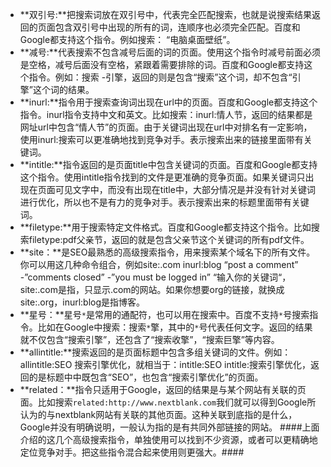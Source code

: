 - **双引号:**把搜索词放在双引号中，代表完全匹配搜索，也就是说搜索结果返回的页面包含双引号中出现的所有的词，连顺序也必须完全匹配。百度和Google都支持这个指令。例如搜索： “电脑桌面壁纸”。
- **减号:**代表搜索不包含减号后面的词的页面。使用这个指令时减号前面必须是空格，减号后面没有空格，紧跟着需要排除的词。百度和Google都支持这个指令。例如：搜索 -引擎，返回的则是包含“搜索”这个词，却不包含“引擎”这个词的结果。
- **inurl:**指令用于搜索查询词出现在url中的页面。百度和Google都支持这个指令。inurl指令支持中文和英文。比如搜索：inurl:情人节，返回的结果都是网址url中包含“情人节”的页面。由于关键词出现在url中对排名有一定影响，使用inurl:搜索可以更准确地找到竞争对手。表示搜索出来的链接里面带有关键词。
- **intitle:**指令返回的是页面title中包含关键词的页面。百度和Google都支持这个指令。使用intitle指令找到的文件是更准确的竞争页面。如果关键词只出现在页面可见文字中，而没有出现在title中，大部分情况是并没有针对关键词进行优化，所以也不是有力的竞争对手。表示搜索出来的标题里面带有关键词。
- **filetype:**用于搜索特定文件格式。百度和Google都支持这个指令。比如搜索filetype:pdf父亲节，返回的就是包含父亲节这个关键词的所有pdf文件。
- **site：**是SEO最熟悉的高级搜索指令，用来搜索某个域名下的所有文件。你可以用这几种命令组合，例如site:.com inurl:blog “post a comment” -”comments closed” -”you must be logged in” “输入你的关键词“，site:.com是指，只显示.com的网站。如果你想要org的链接，就换成site:.org，inurl:blog是指博客。
- **星号：**星号`*`是常用的通配符，也可以用在搜索中。百度不支持`*`号搜索指令。比如在Google中搜索：搜索`*`擎，其中的`*`号代表任何文字。返回的结果就不仅包含“搜索引擎”，还包含了“搜索收擎”，“搜索巨擎”等内容。
- **allintitle:**搜索返回的是页面标题中包含多组关键词的文件。例如：allintitle:SEO 搜索引擎优化，就相当于：intitle:SEO intitle:搜索引擎优化，返回的是标题中中既包含“SEO”，也包含“搜索引擎优化”的页面。
- **related：**指令只适用于Google，返回的结果是与某个网站有关联的页面。比如搜索`related:http://www.nextblank.com`我们就可以得到Google所认为的与nextblank网站有关联的其他页面。这种关联到底指的是什么，Google并没有明确说明，一般认为指的是有共同外部链接的网站。
####上面介绍的这几个高级搜索指令，单独使用可以找到不少资源，或者可以更精确地定位竞争对手。把这些指令混合起来使用则更强大。####